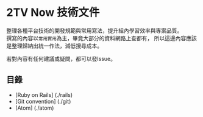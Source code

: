 2TV Now 技術文件
================

整理各種平台技術的開發規範與常用寫法，提升組內學習效率與專案品質。   
撰寫的內容以`常用實用`為主，畢竟大部分的資料網路上查都有，
所以這邊內容應該是整理歸納出統一作法，減低搜尋成本。

若對內容有任何建議或疑問，都可以發Issue。

目錄
----

- [Ruby on Rails] (./rails)
- [Git convention] (./git)
- [Atom] (./atom)
